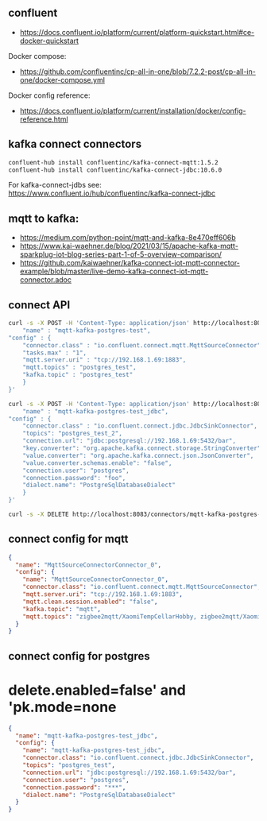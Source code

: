 
## confluent

- https://docs.confluent.io/platform/current/platform-quickstart.html#ce-docker-quickstart

Docker compose:

- https://github.com/confluentinc/cp-all-in-one/blob/7.2.2-post/cp-all-in-one/docker-compose.yml

Docker config reference:

- https://docs.confluent.io/platform/current/installation/docker/config-reference.html

## kafka connect connectors

```bash
confluent-hub install confluentinc/kafka-connect-mqtt:1.5.2
confluent-hub install confluentinc/kafka-connect-jdbc:10.6.0
```
For kafka-connect-jdbs see: https://www.confluent.io/hub/confluentinc/kafka-connect-jdbc


## mqtt to kafka:

- https://medium.com/python-point/mqtt-and-kafka-8e470eff606b
- https://www.kai-waehner.de/blog/2021/03/15/apache-kafka-mqtt-sparkplug-iot-blog-series-part-1-of-5-overview-comparison/
- https://github.com/kaiwaehner/kafka-connect-iot-mqtt-connector-example/blob/master/live-demo-kafka-connect-iot-mqtt-connector.adoc

## connect API

```bash
curl -s -X POST -H 'Content-Type: application/json' http://localhost:8083/connectors -d '{
    "name" : "mqtt-kafka-postgres-test",
"config" : {
    "connector.class" : "io.confluent.connect.mqtt.MqttSourceConnector",
    "tasks.max" : "1",
    "mqtt.server.uri" : "tcp://192.168.1.69:1883",
    "mqtt.topics" : "postgres_test",
    "kafka.topic" : "postgres_test"
    }
}'

```


```bash
curl -s -X POST -H 'Content-Type: application/json' http://localhost:8083/connectors -d '{
    "name" : "mqtt-kafka-postgres-test_jdbc",
"config" : {
    "connector.class" : "io.confluent.connect.jdbc.JdbcSinkConnector",
    "topics": "postgres_test_2",
    "connection.url": "jdbc:postgresql://192.168.1.69:5432/bar",
    "key.converter": "org.apache.kafka.connect.storage.StringConverter",
    "value.converter": "org.apache.kafka.connect.json.JsonConverter",
    "value.converter.schemas.enable": "false",
    "connection.user": "postgres",
    "connection.password": "foo",
    "dialect.name": "PostgreSqlDatabaseDialect"
    }
}'
```


```bash
curl -s -X DELETE http://localhost:8083/connectors/mqtt-kafka-postgres-test_jdbc
```

## connect config for mqtt

```json
{
  "name": "MqttSourceConnectorConnector_0",
  "config": {
    "name": "MqttSourceConnectorConnector_0",
    "connector.class": "io.confluent.connect.mqtt.MqttSourceConnector",
    "mqtt.server.uri": "tcp://192.168.1.69:1883",
    "mqtt.clean.session.enabled": "false",
    "kafka.topic": "mqtt",
    "mqtt.topics": "zigbee2mqtt/XaomiTempCellarHobby, zigbee2mqtt/XaomiTempCellarVersorgung"
  }
}
```


## connect config for postgres

# delete.enabled=false' and 'pk.mode=none

```json
{
  "name": "mqtt-kafka-postgres-test_jdbc",
  "config": {
    "name": "mqtt-kafka-postgres-test_jdbc",
    "connector.class": "io.confluent.connect.jdbc.JdbcSinkConnector",
    "topics": "postgres_test",
    "connection.url": "jdbc:postgresql://192.168.1.69:5432/bar",
    "connection.user": "postgres",
    "connection.password": "***",
    "dialect.name": "PostgreSqlDatabaseDialect"
  }
}
```